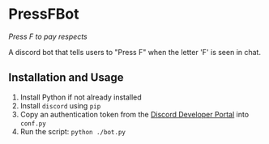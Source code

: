 # PressFBot
*Press F to pay respects*

A discord bot that tells users to "Press F" when the letter 'F' is seen in chat.

## Installation and Usage
1. Install Python if not already installed
2. Install `discord` using `pip`
3. Copy an authentication token from the [Discord Developer Portal](https://discord.com/developers/applications) into `conf.py`
4. Run the script: `python ./bot.py`